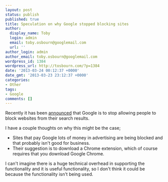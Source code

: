 ```yaml
---
layout: post
status: publish
published: true
title: Speculation on why Google stopped blocking sites
author:
  display_name: Toby
  login: admin
  email: toby.osbourn@googlemail.com
  url: ''
author_login: admin
author_email: toby.osbourn@googlemail.com
wordpress_id: 1384
wordpress_url: http://tosbourn.com/?p=1384
date: '2013-03-24 00:12:37 +0000'
date_gmt: '2013-03-23 23:12:37 +0000'
categories:
- Other
tags:
- Google
comments: []
---
```

<p>Recently it has been <a href="http://support.google.com/websearch/bin/answer.py?hl=en&amp;answer=1210386">announced</a> that Google is to stop allowing people to block websites from their search results.</p>
<p>I have a couple thoughts on why this might be the case;</p>
<ul>
<li>Sites that pay Google lots of money in advertising are being blocked and that probably isn't good for business.</li>
<li>Their suggestion is to download a Chrome extension, which of course requires that you download Google Chrome.</li>
</ul>
<p>I can't imagine there is a huge technical overhead in supporting the functionality and it is useful functionality, so I don't think it could be because the functionality isn't being used.</p>
